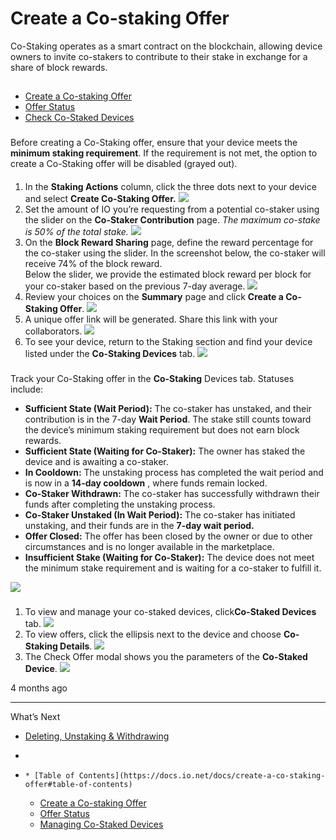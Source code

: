 # Create a Co-staking Offer
Co-Staking operates as a smart contract on the blockchain, allowing device owners to invite co-stakers to contribute to their stake in exchange for a share of block rewards.
## [](https://docs.io.net/docs/create-a-co-staking-offer#table-of-contents)
  * [Create a Co-staking Offer](https://docs.io.net/docs/create-a-co-staking-offer#create-a-co-staking-offer)
  * [Offer Status](https://docs.io.net/docs/create-a-co-staking-offer#offer-status)
  * [Check Co-Staked Devices](https://docs.io.net/docs/create-a-co-staking-offer#check-co-staked-devices)


### [](https://docs.io.net/docs/create-a-co-staking-offer#create-a-co-staking-offer)
#### [](https://docs.io.net/docs/create-a-co-staking-offer#prerequisite)
Before creating a Co-Staking offer, ensure that your device meets the **minimum staking requirement**. If the requirement is not met, the option to create a Co-Staking offer will be disabled (grayed out).
#### [](https://docs.io.net/docs/create-a-co-staking-offer#steps-to-create-a-co-staking-offer)
  1. In the **Staking Actions** column, click the three dots next to your device and select **Create Co-Staking Offer.**
![](https://files.readme.io/dc845ee6d171b1b20b441bfa77b2eba34635fde6518e383b1899cf16b20bce42-Staking_2.0_Solo_3.png)
  2. Set the amount of IO you’re requesting from a potential co-staker using the slider on the **Co-Staker Contribution** page. _The maximum co-stake is 50% of the total stake._
![](https://files.readme.io/006809c36df06dbed9c7b3c3f45f35a38f0a350113321ca74b6ee07dbb94feaf-Staking_2.0_Solo_4.png)
  3. On the **Block Reward Sharing** page, define the reward percentage for the co-staker using the slider. In the screenshot below, the co-staker will receive 74% of the block reward.  
Below the slider, we provide the estimated block reward per block for your co-staker based on the previous 7-day average.
![](https://files.readme.io/04938fd21dbc4be55649882ab1d34f835c38da823dbec1a7080fd5949a2f1d33-Staking_2.0_Solo_5.png)
  4. Review your choices on the **Summary** page and click **Create a Co-Staking Offer**.
![](https://files.readme.io/75fa277ef8967ae963d5ec92a05fc453a6fa23c0cc039191a825bea9fa420db3-Staking_2.0_Solo_6.png)
  5. A unique offer link will be generated. Share this link with your collaborators.
![](https://files.readme.io/74933c3dcfbab3e50fbc6dc314ec757aafb030e7f6c8dfa3884d3caebbb19750-Staking_2.0_Solo_7.png)
  6. To see your device, return to the Staking section and find your device listed under the **Co-Staking Devices** tab.
![](https://files.readme.io/54794a0bf5fede544b26c1d246aa003e73be5e64e38d2bb2daec6e88a71b3235-Staking_2.0_Solo_8.jpg)


### [](https://docs.io.net/docs/create-a-co-staking-offer#offer-status)
Track your Co-Staking offer in the **Co-Staking** Devices tab. Statuses include:
  * **Sufficient State (Wait Period):** The co-staker has unstaked, and their contribution is in the 7-day **Wait Period**. The stake still counts toward the device’s minimum staking requirement but does not earn block rewards.
  * **Sufficient State (Waiting for Co-Staker):** The owner has staked the device and is awaiting a co-staker.
  * **In Cooldown:** The unstaking process has completed the wait period and is now in a **14-day cooldown** , where funds remain locked.
  * **Co-Staker Withdrawn:** The co-staker has successfully withdrawn their funds after completing the unstaking process.
  * **Co-Staker Unstaked (In Wait Period):** The co-staker has initiated unstaking, and their funds are in the **7-day wait period.**
  * **Offer Closed:** The offer has been closed by the owner or due to other circumstances and is no longer available in the marketplace.
  * **Insufficient Stake (Waiting for Co-Staker):** The device does not meet the minimum stake requirement and is waiting for a co-staker to fulfill it.

![](https://files.readme.io/07ae9470b2450503653bf13fdb6d9e3c831ded2f0ecfddf5c31790ad8478fd65-Staking_2.0_Solo_9.png)
### [](https://docs.io.net/docs/create-a-co-staking-offer#managing-co-staked-devices)
  1. To view and manage your co-staked devices, click**Co-Staked Devices** tab.
![](https://files.readme.io/c2b38f8f2f5620bb6664a1f3cae466907e253d8ca0489643e8e0c053c2c65533-Staking_2.0_Solo_10.png)
  2. To view offers, click the ellipsis next to the device and choose **Co-Staking Details**.
![](https://files.readme.io/875312bcdd19980909f5dc3b7f28baff2e89638fe151b30b2581bb5d55917900-Staking_2.0_Solo_11.png)
  3. The Check Offer modal shows you the parameters of the **Co-Staked Device**.
![](https://files.readme.io/c5488e21bc0e9757f4ece0f67f893f9b16461fd827b2c203651f3bdf099a96c1-Co-Staking_6.jpg)


4 months ago
* * *
What’s Next
  * [Deleting, Unstaking & Withdrawing](https://docs.io.net/docs/unstaking-deleting-withdrawing)


  * [](https://docs.io.net/docs/create-a-co-staking-offer)
  *     * [Table of Contents](https://docs.io.net/docs/create-a-co-staking-offer#table-of-contents)
      * [Create a Co-staking Offer](https://docs.io.net/docs/create-a-co-staking-offer#create-a-co-staking-offer)
      * [Offer Status](https://docs.io.net/docs/create-a-co-staking-offer#offer-status)
      * [Managing Co-Staked Devices](https://docs.io.net/docs/create-a-co-staking-offer#managing-co-staked-devices)


